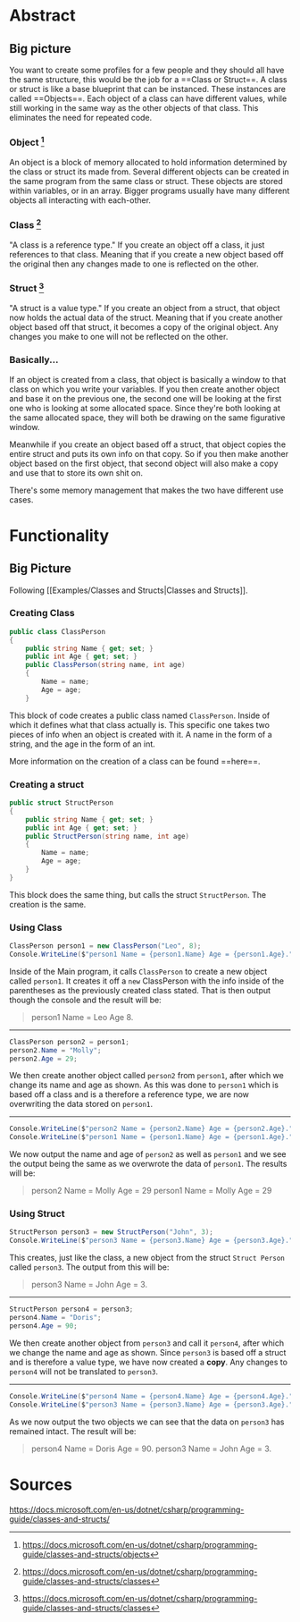 # Abstract
## Big picture
You want to create some profiles for a few people and they should all have the same structure, this would be the job for a ==Class or Struct==. A class or struct is like a base blueprint that can be instanced. These instances are called ==Objects==. Each object of a class can have different values, while still working in the same way as the other objects of that class. This eliminates the need for repeated code.

### Object [^object]
An object is a block of memory allocated to hold information determined by the class or struct its made from. Several different objects can be created in the same program from the same class or struct. These objects are stored within variables, or in an array. Bigger programs usually have many different objects all interacting with each-other.

### Class [^class]
"A class is a reference type." If you create an object off a class, it just references to that class. Meaning that if you create a new object based off the original then any changes made to one is reflected on the other.

### Struct [^class]
"A struct is a value type." If you create an object from a struct, that object now holds the actual data of the struct. Meaning that if you create another object based off that struct, it becomes a copy of the original object. Any changes you make to one will not be reflected on the other.

### Basically...
If an object is created from a class, that object is basically a window to that class on which you write your variables. If you then create another object and base it on the previous one, the second one will be looking at the first one who is looking at some allocated space. Since they're both looking at the same allocated space, they will both be drawing on the same figurative window.

Meanwhile if you create an object based off a struct, that object copies the entire struct and puts its own info on that copy. So if you then make another object based on the first object, that second object will also make a copy and use that to store its own shit on.

There's some memory management that makes the two have different use cases.

# Functionality
## Big Picture
Following [[Examples/Classes and Structs|Classes and Structs]].
### Creating Class
```cs
public class ClassPerson
{
    public string Name { get; set; }
    public int Age { get; set; }
    public ClassPerson(string name, int age)
    {
        Name = name;
        Age = age;
    }
```
This block of code creates a public class named ``ClassPerson``. Inside of which it defines what that class actually is. This specific one takes two pieces of info when an object is created with it. A name in the form of a string, and the age in the form of an int.

More information on the creation of a class can be found ==here==.

### Creating a struct
```cs
public struct StructPerson
{
    public string Name { get; set; }
    public int Age { get; set; }
    public StructPerson(string name, int age)
    {
        Name = name;
        Age = age;
    }
}
```
This block does the same thing, but calls the struct ``StructPerson``. The creation is the same.

### Using Class
```cs
ClassPerson person1 = new ClassPerson("Leo", 8);
Console.WriteLine($"person1 Name = {person1.Name} Age = {person1.Age}.");
```
Inside of the Main program, it calls ``ClassPerson`` to create a new object called ``person1``. It creates it off a ``new`` ClassPerson with the info inside of the parentheses as the previously created class stated. That is then output though the console and the result will be: 
> person1 Name = Leo Age 8.

---
```cs
ClassPerson person2 = person1;
person2.Name = "Molly";
person2.Age = 29;
```
We then create another object called ``person2`` from ``person1``, after which we change its name and age as shown. As this was done to ``person1`` which is based off a class and is a therefore a reference type, we are now overwriting the data stored on ``person1``.

---
```cs
Console.WriteLine($"person2 Name = {person2.Name} Age = {person2.Age}.");
Console.WriteLine($"person1 Name = {person1.Name} Age = {person1.Age}.");
```
We now output the name and age of ``person2`` as well as ``person1`` and we see the output being the same as we overwrote the data of ``person1``.
The results will be: 
> person2 Name = Molly Age = 29
> person1 Name = Molly Age = 29


### Using Struct
```cs
StructPerson person3 = new StructPerson("John", 3);
Console.WriteLine($"person3 Name = {person3.Name} Age = {person3.Age}.");
```
This creates, just like the class, a new object from the struct ``Struct Person`` called ``person3``. The output from this will be:
> person3 Name = John Age = 3.

---
```cs
StructPerson person4 = person3;
person4.Name = "Doris";
person4.Age = 90;
```
We then create another object from ``person3`` and call it ``person4``, after which we change the name and age as shown. Since ``person3`` is based off a struct and is therefore a value type, we have now created a **copy**. Any changes to ``person4`` will not be translated to ``person3``.

---
```cs
Console.WriteLine($"person4 Name = {person4.Name} Age = {person4.Age}.");
Console.WriteLine($"person3 Name = {person3.Name} Age = {person3.Age}.");
```
As we now output the two objects we can see that the data on ``person3`` has remained intact.
The result will be:
> person4 Name = Doris Age = 90.
> person3 Name = John Age = 3.

# Sources
https://docs.microsoft.com/en-us/dotnet/csharp/programming-guide/classes-and-structs/

[^object]: https://docs.microsoft.com/en-us/dotnet/csharp/programming-guide/classes-and-structs/objects
[^class]: https://docs.microsoft.com/en-us/dotnet/csharp/programming-guide/classes-and-structs/classes
